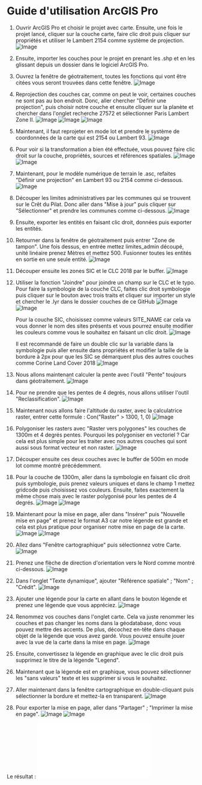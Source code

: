# Guide d'utilisation ArcGIS Pro

1. Ouvrir ArcGIS Pro et choisir le projet avec carte.
   Ensuite, une fois le projet lancé, cliquer sur la couche carte, faire clic droit puis cliquer sur propriétés et utiliser le Lambert 2154 comme système de projection.
   ![Image](media/arcgis/Screenshot_from_2025-03-09_17-28-50.png)

2. Ensuite, importer les couches pour le projet en prenant les .shp et en les glissant depuis un dossier dans le logiciel ArcGIS Pro.

3. Ouvrez la fenêtre de géotraitement, toutes les fonctions qui vont être citées vous seront trouvées dans cette fenêtre.
   ![Image](media/arcgis/Screenshot_from_2025-03-09_17-32-25.png)

4. Reprojection des couches car, comme on peut le voir, certaines couches ne sont pas au bon endroit. Donc, aller chercher "Définir une projection", puis choisir notre couche et ensuite cliquer sur la planète et chercher dans l'onglet recherche 27572 et sélectionner Paris Lambert Zone II.
   ![Image](media/arcgis/Screenshot_from_2025-03-09_17-39-41.png)
   ![Image](media/arcgis/Screenshot_from_2025-03-09_17-33-01.png)
   ![Image](media/arcgis/Screenshot_from_2025-03-09_17-44-14.png)

5. Maintenant, il faut reprojeter en mode lot et prendre le système de coordonnées de la carte qui est 2154 ou Lambert 93.
   ![Image](media/arcgis/Screenshot_from_2025-03-09_17-50-26.png)

6. Pour voir si la transformation a bien été effectuée, vous pouvez faire clic droit sur la couche, propriétés, sources et références spatiales.
   ![Image](media/arcgis/Screenshot_from_2025-03-09_17-51-12.png)
   ![Image](media/arcgis/Screenshot_from_2025-03-09_17-51-29.png)

7. Maintenant, pour le modèle numérique de terrain le .asc, refaites "Définir une projection" en Lambert 93 ou 2154 comme ci-dessous.
   ![Image](media/arcgis/Screenshot_from_2025-03-09_17-54-50.png)

8. Découper les limites administratives par les communes qui se trouvent sur le Crêt du Pilat. Donc aller dans "Mise à jour" puis cliquer sur "Sélectionner" et prendre les communes comme ci-dessous.
   ![Image](media/arcgis/Screenshot_from_2025-03-10_20-44-20.png)

9. Ensuite, exporter les entités en faisant clic droit, données puis exporter les entités.

10. Retourner dans la fenêtre de géotraitement puis entrer "Zone de tampon".
    Une fois dessus, en entrée mettez limites_admin découpé, unité linéaire prenez Mètres et mettez 500. Fusionner toutes les entités en sortie en une seule entité.
    ![Image](media/arcgis/Screenshot_from_2025-03-09_18-07-37.png)

11. Découper ensuite les zones SIC et le CLC 2018 par le buffer.
    ![Image](media/arcgis/Screenshot_from_2025-03-09_18-06-20.png)

12. Utiliser la fonction "Joindre" pour joindre un champ sur le CLC et le typo. Pour faire la symbologie de la couche CLC, faites clic droit symbologie puis cliquer sur le bouton avec trois traits et cliquer sur importer un style et chercher le .lyr dans le dossier couches de ce GitHub
    ![Image](media/arcgis/Screenshot_from_2025-03-10_06-26-16.png)
    ![Image](media/arcgis/style.png)
    
    Pour la couche SIC, choisissez comme valeurs SITE_NAME car cela va vous donner le nom des sites présents et vous pourrez ensuite modifier les couleurs comme vous le souhaitez en faisant un clic droit.
    ![Image](media/arcgis/style_SIC.png)
    
    Il est recommandé de faire un double clic sur la variable dans la symbologie puis aller ensuite dans propriétés et modifier la taille de la bordure à 2px pour que les SIC se démarquent plus des autres couches comme Corine Land Cover 2018
    ![Image](media/arcgis/SIC_bordure.png)
    
13. Nous allons maintenant calculer la pente avec l'outil "Pente" toujours dans géotraitement.
    ![Image](media/arcgis/Screenshot_from_2025-03-09_18-16-06.png)

14. Pour ne prendre que les pentes de 4 degrés, nous allons utiliser l'outil "Reclassification". 
    ![Image](media/arcgis/Screenshot_from_2025-03-09_18-20-57.png)

15. Maintenant nous allons faire l'altitude du raster, avec la calculatrice raster, entrer cette formule : Con("Raster" > 1300, 1, 0)
    ![Image](media/arcgis/Screenshot_from_2025-03-09_21-49-13.png)

16. Polygoniser les rasters avec "Raster vers polygones" les couches de 1300m et 4 degrés pentes. Pourquoi les polygoniser en vectoriel ? Car cela est plus simple pour les traiter avec nos autres couches qui sont aussi sous format vecteur et non raster.
    ![Image](media/arcgis/polygon_raster.png)

17. Découper ensuite ces deux couches avec le buffer de 500m en mode lot comme montré précédemment.

18. Pour la couche de 1300m, aller dans la symbologie en faisant clic droit puis symbologie, puis prenez valeurs uniques et dans le champ 1 mettez gridcode puis choisissez vos couleurs.
    Ensuite, faites exactement la même chose mais avec le raster polygonisé pour les pentes de 4 degrés.
    ![Image](media/arcgis/Screenshot_from_2025-03-09_18-21-10.png)
    ![Image](media/arcgis/Screenshot_from_2025-03-11_20-49-00.png)

19. Maintenant pour la mise en page, aller dans "Insérer" puis "Nouvelle mise en page" et prenez le format A3 car notre légende est grande et cela est plus pratique pour organiser notre mise en page de la carte.
    ![Image](media/arcgis/Screenshot_from_2025-03-11_21-53-05.png)
    ![Image](media/arcgis/Screenshot_from_2025-03-11_21-54-13.png)

20. Allez dans "Fenêtre cartographique" puis sélectionnez votre Carte.
    ![Image](media/arcgis/Screenshot_from_2025-03-11_21-55-00.png)

21. Prenez une flèche de direction d'orientation vers le Nord comme montré ci-dessous.
    ![Image](media/arcgis/Screenshot_from_2025-03-11_21-56-35.png)

22. Dans l'onglet "Texte dynamique", ajouter "Référence spatiale" ; "Nom" ; "Crédit".
    ![Image](media/arcgis/Screenshot_from_2025-03-11_21-57-53.png)

23. Ajouter une légende pour la carte en allant dans le bouton légende et prenez une légende que vous appréciez.
    ![Image](media/arcgis/Screenshot_from_2025-03-11_22-04-51.png)

24. Renommez vos couches dans l'onglet carte. Cela va juste renommer les couches et pas changer les noms dans la géodatabase, donc vous pouvez mettre des accents. De plus, décochez en-tête dans chaque objet de la légende que vous avez gardé.
    Vous pouvez ensuite jouer avec la vue de la carte dans la mise en page.
    ![Image](media/arcgis/Screenshot_from_2025-03-11_22-11-03.png)

25. Ensuite, convertissez la légende en graphique avec le clic droit puis supprimez le titre de la légende "Legend".

26. Maintenant que la légende est en graphique, vous pouvez sélectionner les "sans valeurs" texte et les supprimer si vous le souhaitez.

27. Aller maintenant dans la fenêtre cartographique en double-cliquant puis sélectionner la bordure et mettez-la en transparent.
    ![Image](media/arcgis/Screenshot_from_2025-03-11_22-19-36.png)

28. Pour exporter la mise en page, aller dans "Partager" ; "Imprimer la mise en page".
    ![Image](media/arcgis/Screenshot_from_2025-03-11_22-17-52.png)
    ![Image](media/arcgis/Screenshot_from_2025-03-11_22-18-07.png)

Le résultat : 
![Image](media/arcgis/mise_en_page2.pdf)

